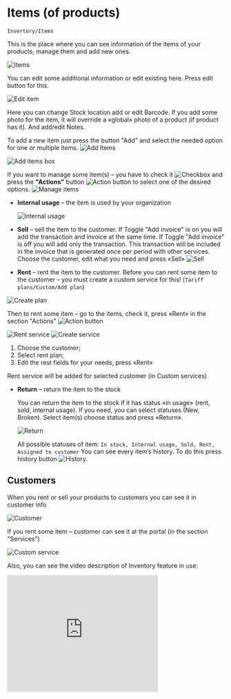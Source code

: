 Items (of products)
==========
`Invertory/Items`


  This is the place where you can see information of the items of your products, manage them and add new ones.

  ![Items](items.png)

  You can edit some additional information or edit existing here. Press edit button for this.

  ![Edit item](edit_item.png)

  Here you can change Stock location add or edit Barcode.
  If you add some photo for the item, it will override a «global» photo of a product (if product has it).
  And add/edit Notes.

  To add a new item just press the button "Add" and select the needed option for one or multiple items.
  ![Add Items](add_items.png)

  ![Add items box](add_items_box.png)


  If you want to manage some item(s) – you have to check it <icon class="image-icon">![Checkbox](checkbox_icon.png)</icon> and press the **"Actions"** button <icon class="image-icon">![Action button](action_button.png)</icon> to select one of the desired options.
  ![Manage items](manage_items.png)


* **Internal usage** – the item is used by your organization

  ![Internal usage](internal_usage.png)

* **Sell** – sell the item to the customer. If Toggle "Add invoice" is on you will add the transaction and invoice at the same time. If Toggle "Add invoice" is off you will add only the transaction. This transaction will be included in the invoice that is generated once per period with other services.
  Choose the customer, edit what you need and press «Sell»
  ![Sell](sell.png)

* **Rent** – rent the item to the customer. 
Before you can rent some item to the customer – you must create a custom service for this! (`Tariff plans/Custom/Add plan`)

![Create plan](create_plan.png)

  Then to rent some item – go to the items, check it, press «Rent» in the section "Actions" <icon class="image-icon">![Action button](action_button.png)</icon>

  ![Rent service](items_rent_1.png)
  ![Create service](items_rent_2.png)

  1. Choose the customer;
  2. Select rent plan;
  3. Edit the rest fields for your needs, press «Rent»

  Rent service will be added for selected customer (in Custom services)


* **Return** – return the item to the stock

  You can return the item to the stock if it has status «in usage» (rent, sold, internal usage).
  If you need, you can select statuses (New, Broken).
  Select item(s) choose status and press «Return».

  ![Return](return.png)


  All possible statuses of item: `In stock, Internal usage, Sold, Rent, Assigned to customer`
  You can see every item’s history. To do this press history button <icon class="image-icon">![History](history_icon.png)</icon>.


## Customers

When you rent or sell your products to customers you can see it in customer info

![Customer](customer.png)

If you rent some item – customer can see it at the portal (in the section "Services")

![Custom service](custom_service.png)

Also, you can see the video description of Inventory feature in use:
<iframe frameborder=0 height=270 width=350 allowfullscreen src="https://www.youtube.com/embed/KY_Qq-1VxMg?wmode=opaque">Video on youtube</iframe>
